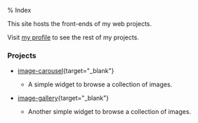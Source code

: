 % Index

This site hosts the front-ends of my web projects.

Visit [my profile](https://github.com/jaf7C7) to see the rest of my projects.


### Projects

* [image-carousel](/image-carousel/){target="_blank"}
  + A simple widget to browse a collection of images.

* [image-gallery](/image-gallery/){target="_blank"}
  + Another simple widget to browse a collection of images.

